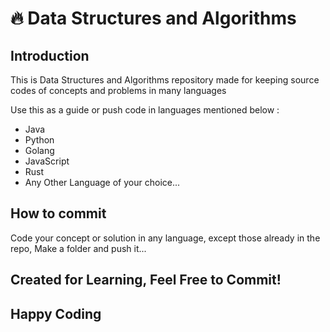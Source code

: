 <h1>🔥 Data Structures and Algorithms </h1>
<h2>Introduction</h2>
<p> This is Data Structures and Algorithms repository made for keeping source codes of concepts and problems in many languages</p>
<p> Use this as a guide or push code in languages mentioned below : </p>
<ul>
  <li>Java</li>
  <li>Python</li>
  <li>Golang</li>
  <li>JavaScript</li>
  <li>Rust</li>
  <li>Any Other Language of your choice...</li>
</ul>

<h2>How to commit</h2>
<p>Code your concept or solution in any language, except those already in the repo, Make a folder and push it...</p>

<h2>Created for Learning, Feel Free to Commit!</h2>
<h2>Happy Coding</h2>

